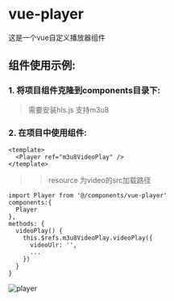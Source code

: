# vue-player
这是一个vue自定义播放器组件
## 组件使用示例:
### 1. 将项目组件克隆到components目录下:
> 需要安装hls.js 支持m3u8
### 2. 在项目中使用组件:

```
<template>
  <Player ref="m3u8VideoPlay" />
</template>
```
>> resource 为video的src加载路径
```
import Player from '@/components/vue-player'
components:{
  Player
},
methods: {
  videoPlay() {
    this.$refs.m3u8VideoPlay.videoPlay({
      videoUlr: '',
      ...
    })
  }
}
```
![player](https://webhjs.github.io/su/img/player.png)
